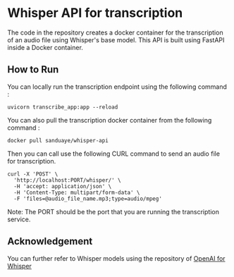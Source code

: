# Whisper API for transcription

The code in the repository creates a docker container for the transcription of an audio file using Whisper's base model.
This API is built using FastAPI inside a Docker container.

## How to Run

You can locally run the transcription endpoint using the following command : 
```
uvicorn transcribe_app:app --reload
```

You can also pull the transcription docker container from the following command : 
```
docker pull sanduaye/whisper-api
```

Then you can call use the following CURL command to send an audio file for transcription.
```
curl -X 'POST' \
  'http://localhost:PORT/whisper/' \
  -H 'accept: application/json' \
  -H 'Content-Type: multipart/form-data' \
  -F 'files=@audio_file_name.mp3;type=audio/mpeg'
```

Note: The PORT should be the port that you are running the transcription service.

## Acknowledgement

You can further refer to Whisper models using the repository of [OpenAI for Whisper](https://pages.github.com/)
